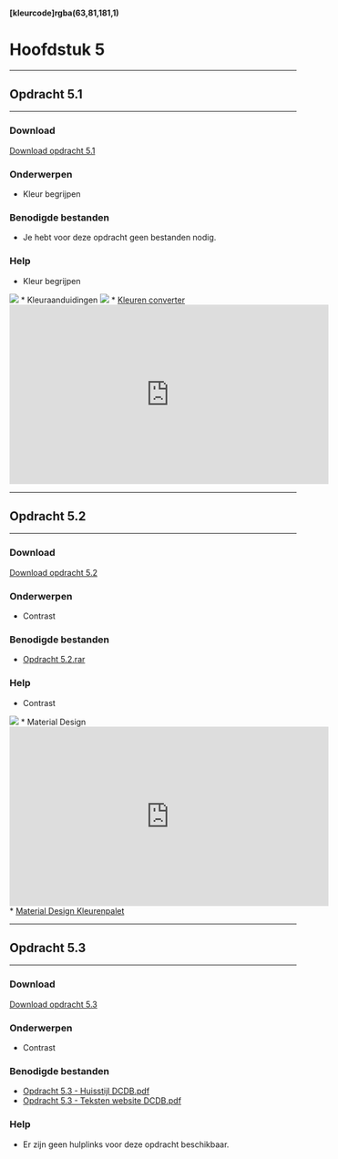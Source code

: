#### [kleurcode]rgba(63,81,181,1)

# Hoofdstuk 5

---
## Opdracht 5.1
---

### Download
<a href="https://elo.kw1c.nl/CMS/Studie/811%20ICT-Academie/811%20VakkenInhoud/%5BB.14%20HTM%5D%20HTMLCSS/Productie/02.%20Opdrachten/Hoofdstuk%205/Opdracht%205.1.pdf" target="_blank">Download opdracht 5.1</a>

### Onderwerpen
*   Kleur begrijpen

### Benodigde bestanden
*   Je hebt voor deze opdracht geen bestanden nodig.

### Help
*   Kleur begrijpen
<img src="https://elo.kw1c.nl/CMS/Studie/811%20ICT-Academie/811%20VakkenInhoud/%5BB.14%20HTM%5D%20HTMLCSS/Productie/02.%20Opdrachten/Hoofdstuk%205/Resources/KleurBegrijpen.png">
*   Kleuraanduidingen
<img src="https://elo.kw1c.nl/CMS/Studie/811%20ICT-Academie/811%20VakkenInhoud/%5BB.14%20HTM%5D%20HTMLCSS/Productie/02.%20Opdrachten/Hoofdstuk%205/Resources/RGBHexKleurnamen.png">
*   <a href="http://www.w3schools.com/colors/colors_converter.asp" target="_blank">Kleuren converter</a>
<iframe width="560" height="315" src="https://www.youtube.com/embed/M8fFjAXOsgc" frameborder="0" allowfullscreen></iframe>

---
## Opdracht 5.2
---

### Download
<a href="https://elo.kw1c.nl/CMS/Studie/811%20ICT-Academie/811%20VakkenInhoud/%5BB.14%20HTM%5D%20HTMLCSS/Productie/02.%20Opdrachten/Hoofdstuk%205/Opdracht%205.2.pdf" target="_blank">Download opdracht 5.2</a>

### Onderwerpen
*   Contrast

### Benodigde bestanden
*   <a href="https://elo.kw1c.nl/CMS/Studie/811%20ICT-Academie/811%20VakkenInhoud/%5BB.14%20HTM%5D%20HTMLCSS/Productie/02.%20Opdrachten/Hoofdstuk%205/Resources/Opdracht%205.2.rar" target="_blank">Opdracht 5.2.rar</a>

### Help
*   Contrast
<img src="https://elo.kw1c.nl/CMS/Studie/811%20ICT-Academie/811%20VakkenInhoud/%5BB.14%20HTM%5D%20HTMLCSS/Productie/02.%20Opdrachten/Hoofdstuk%205/Resources/Contrast.png">
*   Material Design
<iframe width="560" height="315" src="https://www.youtube.com/embed/xYkz0Ueg0L4" frameborder="0" allowfullscreen></iframe>
*   <a href="https://material.google.com/style/color.html#" target="_blank">Material Design Kleurenpalet</a>

---
## Opdracht 5.3
---

### Download
<a href="https://elo.kw1c.nl/CMS/Studie/811%20ICT-Academie/811%20VakkenInhoud/%5BB.14%20HTM%5D%20HTMLCSS/Productie/02.%20Opdrachten/Hoofdstuk%205/Opdracht%205.1.pdf" target="_blank">Download opdracht 5.3</a>

### Onderwerpen
*   Contrast

### Benodigde bestanden
*   <a href="https://elo.kw1c.nl/CMS/Studie/811%20ICT-Academie/811%20VakkenInhoud/%5BB.14%20HTM%5D%20HTMLCSS/Productie/02.%20Opdrachten/Hoofdstuk%205/Resources/Opdracht%205.3%20-%20Huisstijl%20DCDB.pdf" target="_blank">Opdracht 5.3 - Huisstijl DCDB.pdf</a>
*   <a href="https://elo.kw1c.nl/CMS/Studie/811%20ICT-Academie/811%20VakkenInhoud/%5BB.14%20HTM%5D%20HTMLCSS/Productie/02.%20Opdrachten/Hoofdstuk%205/Resources/Opdracht%205.3%20-%20Teksten%20website%20DCDB.pdf" target="_blank">Opdracht 5.3 - Teksten website DCDB.pdf</a>

### Help
*   Er zijn geen hulplinks voor deze opdracht beschikbaar.